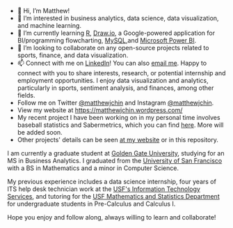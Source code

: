 - 👋 Hi, I’m Matthew! 
- 👀 I’m interested in business analytics, data science, data visualization, and machine learning. 
- 🌱 I’m currently learning [R](https://www.r-project.org/), [Draw.io](https://drawio-app.com/), a Google-powered application for BI/programming flowcharting, [MySQL](https://www.mysql.com/),and [Microsoft Power BI](https://powerbi.microsoft.com/en-us/).
- 💞️ I’m looking to collaborate on any open-source projects related to sports, finance, and data visualization. 
- 📫 Connect with me on [LinkedIn](https://www.linkedin.com/in/matthew-j-chin/)! You can also [email me](<mailto:mattchin813@gmail.com>).  Happy to connect with you to share interests, research, or potential internship and employment opportunities. I enjoy data visualization and analytics, particularly in sports, sentiment analysis, and finances, among other fields. 
- Follow me on Twitter [@matthewjchin](https://www.twitter.com/matthewjchin) and Instagram [@matthewjchin](https://www.instagram.com/matthewjchin/). 
- View my website at https://matthewjchin.wordpress.com/
- My recent project I have been working on in my personal time involves baseball statistics and Sabermetrics, which you can find [here](https://github.com/matthewjchin/baseballstats). More will be added soon. 
- Other projects' details can be seen [at my website](https://matthewjchin.wordpress.com/personal-projects/) or in this repository.

I am currently a graduate student at [Golden Gate University](https://www.ggu.edu/), studying for an MS in Business Analytics. 
I graduated from the [University of San Francisco](https://www.usfca.edu/) with a BS in Mathematics and a minor in Computer Science. 

My previous experience includes a data science internship, four years of ITS help desk technician work at the [USF's Information Technology Services](https://myusf.usfca.edu/its), and tutoring for the [USF Mathematics and Statistics Department](https://myusf.usfca.edu/arts-sciences/mathematics) for undergraduate students in Pre-Calculus and Calculus I. 

Hope you enjoy and follow along, always willing to learn and collaborate!
